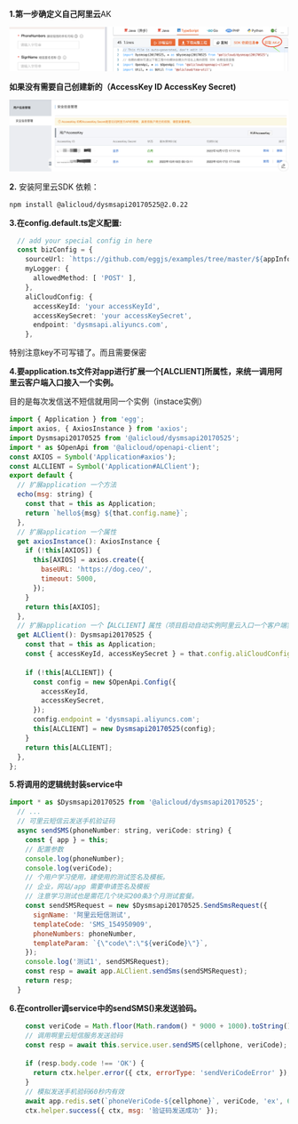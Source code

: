 **1.第一步确定义自己阿里云**AK

![1666027834251](image/6-8使用阿里云发送短信/1666027834251.png)

**如果没有需要自己创建新的（AccessKey ID AccessKey Secret)**

![1666027962101](image/6-8使用阿里云发送短信/1666027962101.png)

**2.** 安装阿里云SDK 依赖：

```bash
npm install @alicloud/dysmsapi20170525@2.0.22
```

**3.在config.default.ts定义配置:**

```ts
  // add your special config in here
  const bizConfig = {
    sourceUrl: `https://github.com/eggjs/examples/tree/master/${appInfo.name}`,
    myLogger: {
      allowedMethod: [ 'POST' ],
    },
    aliCloudConfig: {
      accessKeyId: 'your accessKeyId',
      accessKeySecret: 'your accessKeySecret',
      endpoint: 'dysmsapi.aliyuncs.com',
    },
```

特别注意key不可写错了。而且需要保密

**4.要application.ts文件对app进行扩展一个[ALCLIENT]所属性，来统一调用阿里云客户端入口接入一个实例。**

目的是每次发信送不短信就用同一个实例（instace实例）

```javascript
import { Application } from 'egg';
import axios, { AxiosInstance } from 'axios';
import Dysmsapi20170525 from '@alicloud/dysmsapi20170525';
import * as $OpenApi from '@alicloud/openapi-client';
const AXIOS = Symbol('Application#axios');
const ALCLIENT = Symbol('Application#ALClient');
export default {
  // 扩展application 一个方法
  echo(msg: string) {
    const that = this as Application;
    return `hello${msg} ${that.config.name}`;
  },
  // 扩展application 一个属性
  get axiosInstance(): AxiosInstance {
    if (!this[AXIOS]) {
      this[AXIOS] = axios.create({
        baseURL: 'https://dog.ceo/',
        timeout: 5000,
      });
    }
    return this[AXIOS];
  },
  // 扩展application 一个【ALCLIENT】属性（项目启动自动实例阿里云入口一个客户端实例，供后面直接调用这个instance实例上方法）
  get ALClient(): Dysmsapi20170525 {
    const that = this as Application;
    const { accessKeyId, accessKeySecret } = that.config.aliCloudConfig;

    if (!this[ALCLIENT]) {
      const config = new $OpenApi.Config({
        accessKeyId,
        accessKeySecret,
      });
      config.endpoint = 'dysmsapi.aliyuncs.com';
      this[ALCLIENT] = new Dysmsapi20170525(config);
    }
    return this[ALCLIENT];
  },
};
```

**5.将调用的逻辑统封装service中**
```javascript
import * as $Dysmsapi20170525 from '@alicloud/dysmsapi20170525';
  // ...
  // 可里云短信云发送手机验证码
  async sendSMS(phoneNumber: string, veriCode: string) {
    const { app } = this;
    // 配置参数
    console.log(phoneNumber);
    console.log(veriCode);
    // 个用户学习使用，建使用的测试签名及模板。
    // 企业，网站/app 需要申请签名及模板
    // 注意学习测试也是需花几个块买200条3个月测试套餐。
    const sendSMSRequest = new $Dysmsapi20170525.SendSmsRequest({
      signName: '阿里云短信测试',
      templateCode: 'SMS_154950909',
      phoneNumbers: phoneNumber,
      templateParam: `{\"code\":\"${veriCode}\"}`,
    });
    console.log('测试1', sendSMSRequest);
    const resp = await app.ALClient.sendSms(sendSMSRequest);
    return resp;
  }
```
**6.在controller调service中的sendSMS()来发送验码。**
```javascript
    const veriCode = Math.floor(Math.random() * 9000 + 1000).toString();
    // 调用啊里云短信服务发送验码
    const resp = await this.service.user.sendSMS(cellphone, veriCode);

    if (resp.body.code !== 'OK') {
      return ctx.helper.error({ ctx, errorType: 'sendVeriCodeError' });
    }
    // 模拟发送手机验码60秒内有效
    await app.redis.set(`phoneVeriCode-${cellphone}`, veriCode, 'ex', 60);
    ctx.helper.success({ ctx, msg: '验证码发送成功' });
```
